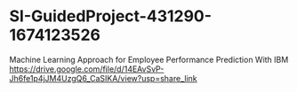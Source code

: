 # SI-GuidedProject-431290-1674123526
Machine Learning Approach for Employee Performance Prediction With IBM 
https://drive.google.com/file/d/14EAvSvP-Jh6fe1p4jJM4UzgQ6_CaSIKA/view?usp=share_link
